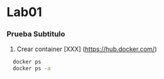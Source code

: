 # Lab01

### Prueba Subtitulo 

1. Crear container [XXX] (https://hub.docker.com/)
 ```bash
   docker ps 
   docker ps -a
 ```
